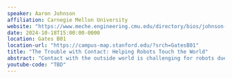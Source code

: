 ```yaml
---
speaker: Aaron Johnson
affiliation: Carnegie Mellon University
website: "https://www.meche.engineering.cmu.edu/directory/bios/johnson-aaron.html"
date: 2024-10-18T15:00:00-0000
location: Gates B01
location-url: "https://campus-map.stanford.edu/?srch=GatesB01"
title: "The Trouble with Contact: Helping Robots Touch the World"
abstract: "Contact with the outside world is challenging for robots due to its inherently discontinuous nature -- when a foot or hand is touching a surface the forces are completely different than if it is just above the surface. However, most of our computational and analytic tools for planning, learning, and control assume continuous (if not smooth or even linear) systems. Simple models of contact make assumptions (like plasticity and coulomb friction) that are known to not only be wrong physically but also inconsistent. In this talk I will present techniques for overcoming these challenges in order to adapt smooth methods to systems that have changing contact conditions. In particular I will focus on three topics: First, I will present the “Salted Kalman Filter” for state estimation over hybrid systems. Second, I will present an analysis approach that unifies and extends different strategies for stabilizing and controlling systems through contact. Finally, I will talk about when these hybrid models of contact break down, especially when driving on sand."
youtube-code: "TBD"
---
```

